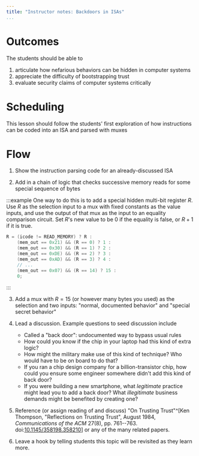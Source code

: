 ```yaml
---
title: "Instructor notes: Backdoors in ISAs"
...
```



# Outcomes
The students should be able to

1. articulate how nefarious behaviors can be hidden in computer systems
2. appreciate the difficulty of bootstrapping trust
3. evaluate security claims of computer systems critically

# Scheduling
This lesson should follow the students' first exploration of how instructions can be coded into an ISA and parsed with muxes

# Flow
1. Show the instruction parsing code for an already-discussed ISA

2. Add in a chain of logic that checks successive memory reads for some special sequence of bytes

:::example
One way to do this is to add a special hidden multi-bit register $R$.
Use $R$ as the selection input to a mux with fixed constants as the value inputs, and use the output of that mux as the input to an equality comparison circuit.
Set $R$'s new value to be 0 if the equality is false, or $R+1$ if it is true.

````c
R = (icode != READ_MEMORY) ? R :
    (mem_out == 0x21) && (R == 0) ? 1 :
    (mem_out == 0x30) && (R == 1) ? 2 :
    (mem_out == 0xDE) && (R == 2) ? 3 :
    (mem_out == 0xAD) && (R == 3) ? 4 :
    // ...
    (mem_out == 0x07) && (R == 14) ? 15 :
    0;
````
:::

3. Add a mux with $R = 15$ (or however many bytes you used) as the selection and two inputs: "normal, documented behavior" and "special secret behavior"

4. Lead a discussion. Example questions to seed discussion include
    
    - Called a "back door": undocumented way to bypass usual rules
    - How could you know if the chip in your laptop had this kind of extra logic?
    - How might the military make use of this kind of technique? Who would have to be on board to do that?
    - If you ran a chip design company for a billion-transistor chip, how could you ensure some engineer somewhere didn't add this kind of back door?
    - If you were building a new smartphone, what *legitimate* practice might lead you to add a back door? What *illegitimate* business demands might be benefited by creating one?

5. Reference (or assign reading of and discuss) "On Trusting Trust"^[Ken Thompson, "Reflections on Trusting Trust", August 1984, *Communications of the ACM* 27(8), pp. 761--763. doi:[10.1145/358198.358210](https://doi.org/10.1145/358198.358210)] or any of the many related papers.

6. Leave a hook by telling students this topic will be revisited as they learn more.


